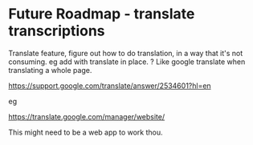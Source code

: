 # Future Roadmap - translate transcriptions

Translate feature, figure out how to do translation, in a way that it's not consuming. 
eg add 
with translate in place. ? Like google translate when translating a whole page.

https://support.google.com/translate/answer/2534601?hl=en

eg 

https://translate.google.com/manager/website/

This might need to be a web app to work thou.